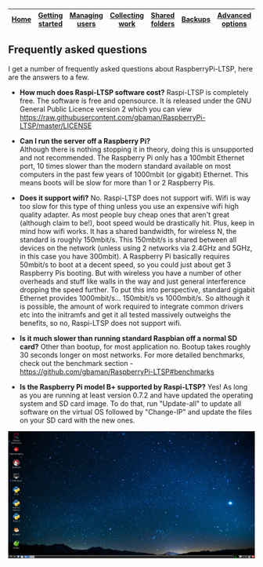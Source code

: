[Home](README.md)    | [Getting started](installation/getting-started.md)     | [Managing users](manage-users/README.md) | [Collecting work](collect-work.md) | [Shared folders](shared-folders/README.md) | [Backups](backups/README.md) | [Advanced options](advanced/README.md) 
| :-----------: |:-------------:| :-----:| :-----:| :-----:| :-----:| :-----:| 


Frequently asked questions
----

I get a number of frequently asked questions about RaspberryPi-LTSP, here are the answers to a few.

- **How much does Raspi-LTSP software cost?**
Raspi-LTSP is completely free. The software is free and opensource. It is released under the GNU General Public Licence version 2 which you can view https://raw.githubusercontent.com/gbaman/RaspberryPi-LTSP/master/LICENSE

- **Can I run the server off a Raspberry Pi?**  
Although there is nothing stopping it in theory, doing this is unsupported and not recommended. The Raspberry Pi only has a 100mbit Ethernet port, 10 times slower than the modern standard available on most computers in the past few years of 1000mbit (or gigabit) Ethernet. This means boots will be slow for more than 1 or 2 Raspberry Pis.

- **Does it support wifi?**
No. Raspi-LTSP does not support wifi. Wifi is way too slow for this type of thing unless you use an expensive wifi high quality adapter. As most people buy cheap ones that aren't great (although claim to be!), boot speed would be drastically hit. Plus, keep in mind how wifi works. It has a shared bandwidth, for wireless N, the standard is roughly 150mbit/s. This 150mbit/s is shared between all devices on the network (unless using 2 networks via 2.4GHz and 5GHz, in this case you have 300mbit). A Raspberry Pi basically requires 50mbit/s to boot at a decent speed, so you could just about get 3 Raspberry Pis booting. But with wireless you have a number of other overheads and stuff like walls in the way and just general interference dropping the speed further.
To put this into perspective, standard gigabit Ethernet provides 1000mbit/s... 150mbit/s vs 1000mbit/s.
So although it is possible, the amount of work required to integrate common drivers etc into the initramfs and get it all tested massively outweighs the benefits, so no, Raspi-LTSP does not support wifi.

- **Is it much slower than running standard Raspbian off a normal SD card?**
Other than bootup, for most application no. Bootup takes roughly 30 seconds longer on most networks. For more detailed benchmarks, check out the benchmark section - https://github.com/gbaman/RaspberryPi-LTSP#benchmarks

- **Is the Raspberry Pi model B+ supported by Raspi-LTSP?**
Yes! As long as you are running at least version 0.7.2 and have updated the operating system and SD card image.
To do that, run "Update-all" to update all software on the virtual OS followed by "Change-IP" and update the files on your SD card with the new ones.

![](images/raspi-desktop.jpeg)
